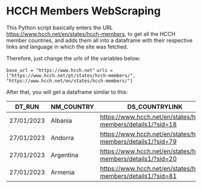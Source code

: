 # HCCH Members WebScraping

This Python script basically enters the URL https://www.hcch.net/en/states/hcch-members, to get all the HCCH member countries, and adds them all into a dataframe with their respective links and language in which the site was fetched.

Therefore, just change the urls of the variables below:

`base_url = "https://www.hcch.net"`
`urls = ["https://www.hcch.net/pt/states/hcch-members/", "https://www.hcch.net/en/states/hcch-members/"]`

After that, you will get a dataframe similar to this:

|  DT_RUN | NM_COUNTRY  | DS_COUNTRYLINK | NM_WEBSITELANGUAGE  | DS_SOURCELINK  |
| ------------ | ------------ | ------------ | ------------ | ------------ |
|  27/01/2023 | Albania  |  https://www.hcch.net/en/states/hcch-members/details1/?sid=18 | en  |  https://www.hcch.net/en/states/hcch-members/ |
|  27/01/2023 | Andorra  | https://www.hcch.net/en/states/hcch-members/details1/?sid=79  |  en | https://www.hcch.net/en/states/hcch-members/  |
|  27/01/2023 | Argentina | https://www.hcch.net/en/states/hcch-members/details1/?sid=20  | en  | https://www.hcch.net/en/states/hcch-members/  |
| 27/01/2023  |  Armenia | https://www.hcch.net/en/states/hcch-members/details1/?sid=81  | en  |  https://www.hcch.net/en/states/hcch-members/ |